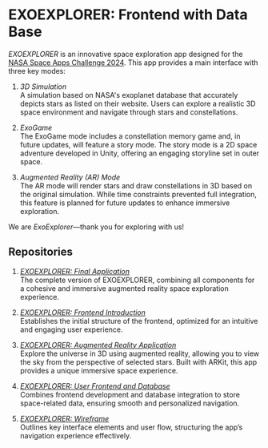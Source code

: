 # EXOEXPLORER: Frontend with Data Base 

*EXOEXPLORER* is an innovative space exploration app designed for the [NASA Space Apps Challenge 2024](https://www.spaceappschallenge.org/). This app provides a main interface with three key modes:

1. *3D Simulation*  
   A simulation based on NASA's exoplanet database that accurately depicts stars as listed on their website. Users can explore a realistic 3D space environment and navigate through stars and constellations.

2. *ExoGame*  
   The ExoGame mode includes a constellation memory game and, in future updates, will feature a story mode. The story mode is a 2D space adventure developed in Unity, offering an engaging storyline set in outer space.

3. *Augmented Reality (AR) Mode*  
   The AR mode will render stars and draw constellations in 3D based on the original simulation. While time constraints prevented full integration, this feature is planned for future updates to enhance immersive exploration.

We are *ExoExplorer*—thank you for exploring with us!

## Repositories

1. *[EXOEXPLORER: Final Application](https://github.com/paco-vive/EXOEXPLORER_FinalAPP)*  
   The complete version of EXOEXPLORER, combining all components for a cohesive and immersive augmented reality space exploration experience.

2. *[EXOEXPLORER: Frontend Introduction](https://github.com/paco-vive/EXOEXPLORER_IntroductionFrontend)*  
   Establishes the initial structure of the frontend, optimized for an intuitive and engaging user experience.

3. *[EXOEXPLORER: Augmented Reality Application](https://github.com/paco-vive/EXOEXPLORER_AumentedRealityAPP)*  
   Explore the universe in 3D using augmented reality, allowing you to view the sky from the perspective of selected stars. Built with ARKit, this app provides a unique immersive space experience.

4. *[EXOEXPLORER: User Frontend and Database](https://github.com/paco-vive/EXOEXPLORER_UserFrontendDataBase)*  
   Combines frontend development and database integration to store space-related data, ensuring smooth and personalized navigation.

5. *[EXOEXPLORER: Wireframe](https://drive.google.com/file/d/1M6i1jZwuSccBrPBDROriQhvai8s9Si24/view?usp=sharing)*  
   Outlines key interface elements and user flow, structuring the app’s navigation experience effectively.
